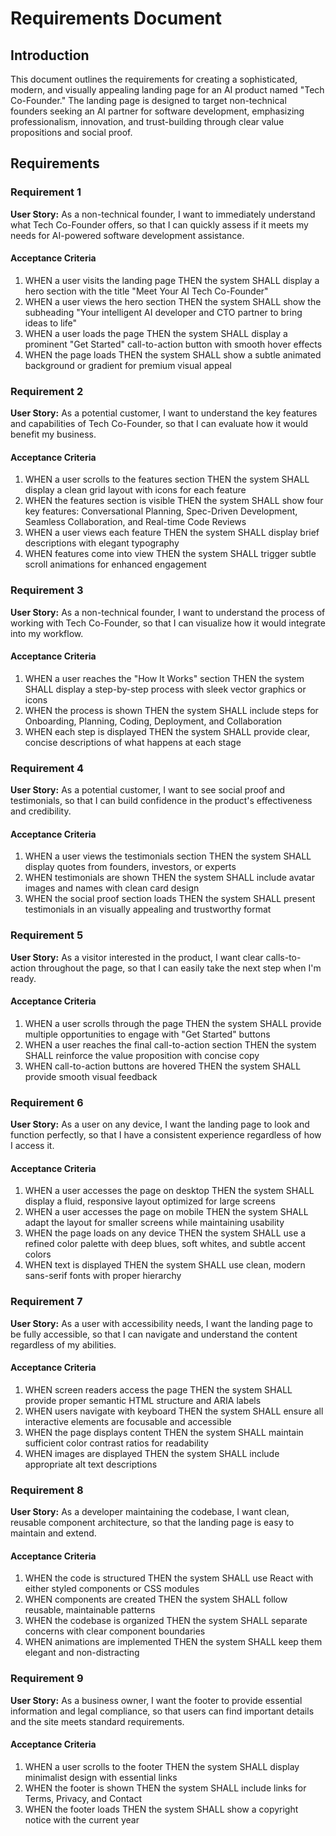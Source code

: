 # Requirements Document

## Introduction

This document outlines the requirements for creating a sophisticated, modern, and visually appealing landing page for an AI product named "Tech Co-Founder." The landing page is designed to target non-technical founders seeking an AI partner for software development, emphasizing professionalism, innovation, and trust-building through clear value propositions and social proof.

## Requirements

### Requirement 1

**User Story:** As a non-technical founder, I want to immediately understand what Tech Co-Founder offers, so that I can quickly assess if it meets my needs for AI-powered software development assistance.

#### Acceptance Criteria

1. WHEN a user visits the landing page THEN the system SHALL display a hero section with the title "Meet Your AI Tech Co-Founder"
2. WHEN a user views the hero section THEN the system SHALL show the subheading "Your intelligent AI developer and CTO partner to bring ideas to life"
3. WHEN a user loads the page THEN the system SHALL display a prominent "Get Started" call-to-action button with smooth hover effects
4. WHEN the page loads THEN the system SHALL show a subtle animated background or gradient for premium visual appeal

### Requirement 2

**User Story:** As a potential customer, I want to understand the key features and capabilities of Tech Co-Founder, so that I can evaluate how it would benefit my business.

#### Acceptance Criteria

1. WHEN a user scrolls to the features section THEN the system SHALL display a clean grid layout with icons for each feature
2. WHEN the features section is visible THEN the system SHALL show four key features: Conversational Planning, Spec-Driven Development, Seamless Collaboration, and Real-time Code Reviews
3. WHEN a user views each feature THEN the system SHALL display brief descriptions with elegant typography
4. WHEN features come into view THEN the system SHALL trigger subtle scroll animations for enhanced engagement

### Requirement 3

**User Story:** As a non-technical founder, I want to understand the process of working with Tech Co-Founder, so that I can visualize how it would integrate into my workflow.

#### Acceptance Criteria

1. WHEN a user reaches the "How It Works" section THEN the system SHALL display a step-by-step process with sleek vector graphics or icons
2. WHEN the process is shown THEN the system SHALL include steps for Onboarding, Planning, Coding, Deployment, and Collaboration
3. WHEN each step is displayed THEN the system SHALL provide clear, concise descriptions of what happens at each stage

### Requirement 4

**User Story:** As a potential customer, I want to see social proof and testimonials, so that I can build confidence in the product's effectiveness and credibility.

#### Acceptance Criteria

1. WHEN a user views the testimonials section THEN the system SHALL display quotes from founders, investors, or experts
2. WHEN testimonials are shown THEN the system SHALL include avatar images and names with clean card design
3. WHEN the social proof section loads THEN the system SHALL present testimonials in an visually appealing and trustworthy format

### Requirement 5

**User Story:** As a visitor interested in the product, I want clear calls-to-action throughout the page, so that I can easily take the next step when I'm ready.

#### Acceptance Criteria

1. WHEN a user scrolls through the page THEN the system SHALL provide multiple opportunities to engage with "Get Started" buttons
2. WHEN a user reaches the final call-to-action section THEN the system SHALL reinforce the value proposition with concise copy
3. WHEN call-to-action buttons are hovered THEN the system SHALL provide smooth visual feedback

### Requirement 6

**User Story:** As a user on any device, I want the landing page to look and function perfectly, so that I have a consistent experience regardless of how I access it.

#### Acceptance Criteria

1. WHEN a user accesses the page on desktop THEN the system SHALL display a fluid, responsive layout optimized for large screens
2. WHEN a user accesses the page on mobile THEN the system SHALL adapt the layout for smaller screens while maintaining usability
3. WHEN the page loads on any device THEN the system SHALL use a refined color palette with deep blues, soft whites, and subtle accent colors
4. WHEN text is displayed THEN the system SHALL use clean, modern sans-serif fonts with proper hierarchy

### Requirement 7

**User Story:** As a user with accessibility needs, I want the landing page to be fully accessible, so that I can navigate and understand the content regardless of my abilities.

#### Acceptance Criteria

1. WHEN screen readers access the page THEN the system SHALL provide proper semantic HTML structure and ARIA labels
2. WHEN users navigate with keyboard THEN the system SHALL ensure all interactive elements are focusable and accessible
3. WHEN the page displays content THEN the system SHALL maintain sufficient color contrast ratios for readability
4. WHEN images are displayed THEN the system SHALL include appropriate alt text descriptions

### Requirement 8

**User Story:** As a developer maintaining the codebase, I want clean, reusable component architecture, so that the landing page is easy to maintain and extend.

#### Acceptance Criteria

1. WHEN the code is structured THEN the system SHALL use React with either styled components or CSS modules
2. WHEN components are created THEN the system SHALL follow reusable, maintainable patterns
3. WHEN the codebase is organized THEN the system SHALL separate concerns with clear component boundaries
4. WHEN animations are implemented THEN the system SHALL keep them elegant and non-distracting

### Requirement 9

**User Story:** As a business owner, I want the footer to provide essential information and legal compliance, so that users can find important details and the site meets standard requirements.

#### Acceptance Criteria

1. WHEN a user scrolls to the footer THEN the system SHALL display minimalist design with essential links
2. WHEN the footer is shown THEN the system SHALL include links for Terms, Privacy, and Contact
3. WHEN the footer loads THEN the system SHALL show a copyright notice with the current year